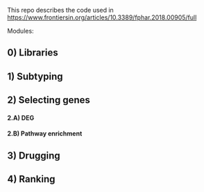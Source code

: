 This repo describes the code used in https://www.frontiersin.org/articles/10.3389/fphar.2018.00905/full  

Modules:
## 0) Libraries
## 1) Subtyping

## 2) Selecting genes
#### 2.A) DEG  
#### 2.B) Pathway enrichment

## 3) Drugging 

## 4) Ranking
